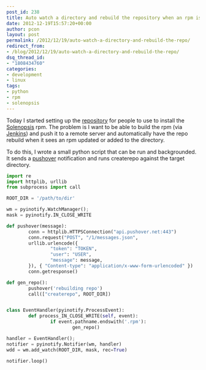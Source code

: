 ```yaml
---
post_id: 238
title: Auto watch a directory and rebuild the repository when an rpm is added/updated
date: 2012-12-19T15:57:20+00:00
author: pcon
layout: post
permalink: /2012/12/19/auto-watch-a-directory-and-rebuild-the-repo/
redirect_from:
- /blog/2012/12/19/auto-watch-a-directory-and-rebuild-the-repo/
dsq_thread_id:
- "1808434760"
categories:
- development
- linux
tags:
- python
- rpm
- solenopsis
---
```

Today I started setting up the [repository](http://rpm.solenopsis.org) for people to use to install the [Solenopsis](http://solenopsis.org/Solenopsis/) rpm.  The problem is I want to be able to build the rpm (via [Jenkins](http://jenkins-ci.org)) and push it to a remote server and automatically have the repo rebuild when it sees an rpm updated or added to the directory.

To do this, I wrote a small python script that can be run and backgrounded.  It sends a [pushover](http://pushover.net) notification and runs createrepo against the target directory.

<!--more-->

```python
import re
import httplib, urllib
from subprocess import call

ROOT_DIR = '/path/to/dir'

wm = pyinotify.WatchManager();
mask = pyinotify.IN_CLOSE_WRITE

def pushover(message):
        conn = httplib.HTTPSConnection("api.pushover.net:443")
        conn.request("POST", "/1/messages.json",
        urllib.urlencode({
                "token": "TOKEN",
                "user": "USER",
                "message": message,
        }), { "Content-type": "application/x-www-form-urlencoded" })
        conn.getresponse()

def gen_repo():
        pushover('rebuilding repo')
        call(["createrepo", ROOT_DIR])


class EventHandler(pyinotify.ProcessEvent):
        def process_IN_CLOSE_WRITE(self, event):
                if event.pathname.endswith('.rpm'):
                        gen_repo()

handler = EventHandler();
notifier = pyinotify.Notifier(wm, handler)
wdd = wm.add_watch(ROOT_DIR, mask, rec=True)

notifier.loop()
```
